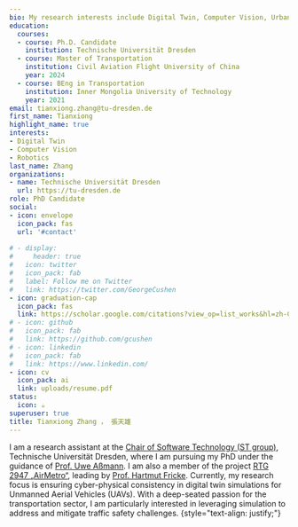 ```yaml
---
bio: My research interests include Digital Twin, Computer Vision, Urban Air Mobility (UAM).
education:
  courses:
  - course: Ph.D. Candidate
    institution: Technische Universität Dresden
  - course: Master of Transportation
    institution: Civil Aviation Flight University of China
    year: 2024
  - course: BEng in Transportation
    institution: Inner Mongolia University of Technology 
    year: 2021
email: tianxiong.zhang@tu-dresden.de
first_name: Tianxiong
highlight_name: true
interests:
- Digital Twin
- Computer Vision
- Robotics
last_name: Zhang
organizations:
- name: Technische Universität Dresden
  url: https://tu-dresden.de
role: PhD Candidate
social:
- icon: envelope
  icon_pack: fas
  url: '#contact'
  
# - display:
#     header: true
#   icon: twitter
#   icon_pack: fab
#   label: Follow me on Twitter
#   link: https://twitter.com/GeorgeCushen
- icon: graduation-cap
  icon_pack: fas
  link: https://scholar.google.com/citations?view_op=list_works&hl=zh-CN&authuser=1&hl=zh-CN&user=q6B8jmYAAAAJ&authuser=1
# - icon: github
#   icon_pack: fab
#   link: https://github.com/gcushen
# - icon: linkedin
#   icon_pack: fab
#   link: https://www.linkedin.com/
- icon: cv
  icon_pack: ai
  link: uploads/resume.pdf
status:
  icon: ☕️
superuser: true
title: Tianxiong Zhang ， 張天雄
---
```


I am a research assistant at the [Chair of Software Technology (ST group)](https://tu-dresden.de/ing/informatik/smt/st), Technische Universität Dresden, where I am pursuing my PhD under the guidance of [Prof. Uwe Aßmann](http://www1.inf.tu-dresden.de/~ua1/). I am also a member of the project [RTG 2947 „AirMetro“](https://tu-dresden.de/bu/verkehr/airmetro/rtg-2947-ueberblick), leading by [Prof. Hartmut Fricke](https://tu-dresden.de/bu/verkehr/ila/ifl/die-professur/staff/Hartmut_Fricke). Currently, my research focus is ensuring cyber-physical consistency in digital twin simulations for Unmanned Aerial Vehicles (UAVs). With a deep-seated passion for the transportation sector, I am particularly interested in leveraging simulation to address and mitigate traffic safety challenges.
{style="text-align: justify;"}
